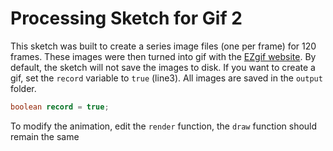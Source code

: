 # Processing Sketch for Gif 2
This sketch was built to create a series image files (one per frame) for 120 frames. These images were then turned into gif with the [EZgif website](https://ezgif.com/). By default, the sketch will not save the images to disk. If you want to create a gif, set the `record` variable to `true` (line3). All images are saved in the `output` folder.

```java
boolean record = true;
```

To modify the animation, edit the `render` function, the `draw` function should remain the same
